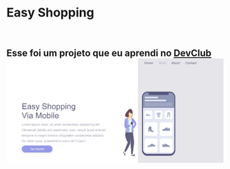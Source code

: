 <h1>Easy Shopping</h1>
<br>
<h2>Esse foi um projeto que eu aprendi no <a href="https://rodolfomori.com.br/devclub/">DevClub</a>
<img src="https://raw.githubusercontent.com/MarcosCaetano067/Easy-shopping/4b990f4420237adfa16601d672208177b37903c9/img/desktop.png"/>
